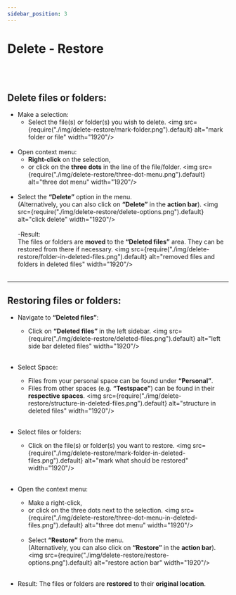 ```yaml
---
sidebar_position: 3
---
```


# Delete - Restore
<br/><br/>

## Delete files or folders:

- Make a selection:
    - Select the file(s) or folder(s) you wish to delete.
<img src={require("./img/delete-restore/mark-folder.png").default} alt="mark folder or file" width="1920"/>
<br/><br/>
- Open context menu:
    - **Right-click** on the selection, 
    - or click on the **three dots** in the line of the file/folder.
<img src={require("./img/delete-restore/three-dot-menu.png").default} alt="three dot menu" width="1920"/>
<br/><br/>
- Select the **“Delete”** option in the menu.<br/>
(Alternatively, you can also click on **“Delete”** in the **action bar**).
<img src={require("./img/delete-restore/delete-options.png").default} alt="click delete" width="1920"/>
<br/><br/>
-Result:<br/>
The files or folders are **moved** to the **“Deleted files”** area. They can be restored from there if necessary.
<img src={require("./img/delete-restore/folder-in-deleted-files.png").default} alt="removed files and folders in deleted files" width="1920"/>
<br/><br/>

---

## Restoring files or folders:

- Navigate to **“Deleted files”**:
    - Click on **“Deleted files”** in the left sidebar.
<img src={require("./img/delete-restore/deleted-files.png").default} alt="left side bar deleted files" width="1920"/>
<br/><br/>
- Select Space:
    - Files from your personal space can be found under **“Personal”**.
    - Files from other spaces (e.g. **“Testspace”**) can be found in their **respective spaces**.
<img src={require("./img/delete-restore/structure-in-deleted-files.png").default} alt="structure in deleted files" width="1920"/>
<br/><br/>
- Select files or folders:
    - Click on the file(s) or folder(s) you want to restore.
<img src={require("./img/delete-restore/mark-folder-in-deleted-files.png").default} alt="mark what should be restored" width="1920"/>
<br/><br/>
- Open the context menu:
    - Make a right-click,
    - or click on the three dots next to the selection.
    <img src={require("./img/delete-restore/three-dot-menu-in-deleted-files.png").default} alt="three dot menu" width="1920"/>
    <br/><br/>
    - Select **“Restore”** from the menu.<br/>
    (Alternatively, you can also click on **“Restore”** in the **action bar**).
    <img src={require("./img/delete-restore/restore-options.png").default} alt="restore action bar" width="1920"/>
<br/><br/>

- Result:
The files or folders are **restored** to their **original location**.